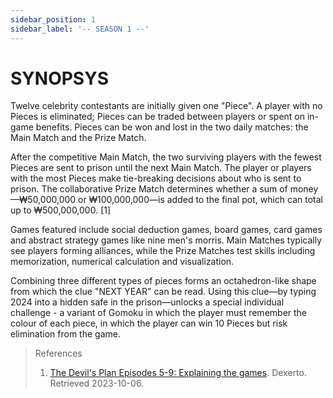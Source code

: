 ```yaml
---
sidebar_position: 1
sidebar_label: '-- SEASON 1 --'
---
```


# SYNOPSYS

Twelve celebrity contestants are initially given one "Piece". A player with no Pieces is eliminated; Pieces can be traded between players or spent on in-game benefits. Pieces can be won and lost in the two daily matches: the Main Match and the Prize Match.

After the competitive Main Match, the two surviving players with the fewest Pieces are sent to prison until the next Main Match. The player or players with the most Pieces make tie-breaking decisions about who is sent to prison. The collaborative Prize Match determines whether a sum of money—₩50,000,000 or ₩100,000,000—is added to the final pot, which can total up to ₩500,000,000. [1]

Games featured include social deduction games, board games, card games and abstract strategy games like nine men's morris. Main Matches typically see players forming alliances, while the Prize Matches test skills including memorization, numerical calculation and visualization.

Combining three different types of pieces forms an octahedron-like shape from which the clue "NEXT YEAR" can be read. Using this clue—by typing 2024 into a hidden safe in the prison—unlocks a special individual challenge - a variant of Gomoku in which the player must remember the colour of each piece, in which the player can win 10 Pieces but risk elimination from the game.

> References
> 1. [The Devil's Plan Episodes 5-9: Explaining the games](https://www.dexerto.com/tv-movies/the-devils-plan-games-explained-2310672/). Dexerto. Retrieved 2023-10-06.